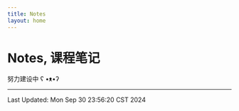 ```yaml
---
title: Notes
layout: home
---
```

# Notes, 课程笔记

努力建设中 ʕ •ᴥ•ʔ

---

Last Updated: Mon Sep 30 23:56:20 CST 2024
